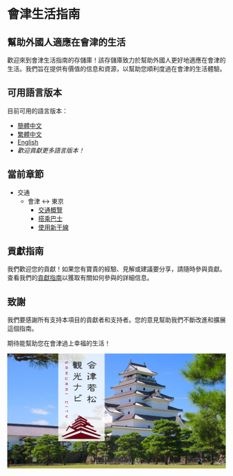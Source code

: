 # 會津生活指南
## 幫助外國人適應在會津的生活

歡迎來到會津生活指南的存儲庫！該存儲庫致力於幫助外國人更好地適應在會津的生活。我們旨在提供有價值的信息和資源，以幫助您順利度過在會津的生活體驗。

## 可用語言版本
目前可用的語言版本：
- [簡體中文](/README_CN.md)
- [繁體中文](/README_TW.md)
- [English](/README.md)
- *歡迎貢獻更多語言版本！*

## 當前章節
- 交通
  - 會津 ↔ 東京
    - [交通概覽](/docs/CN/Traffic_Tokyo_Overview_TW.md)
    - [搭乘巴士](/docs/CN/Traffic_Tokyo_Bus_TW.md)
    - [使用新干線](/docs/CN/Traffic_Tokyo_Shinkansen_TW.md)

## 貢獻指南
我們歡迎您的貢獻！如果您有寶貴的經驗、見解或建議要分享，請隨時參與貢獻。查看我們的[貢獻指南](CONTRIBUTING.md)以獲取有關如何參與的詳細信息。

## 致謝
我們要感謝所有支持本項目的貢獻者和支持者。您的意見幫助我們不斷改進和擴展這個指南。

期待能幫助您在會津過上幸福的生活！

![會津](docs/images/aizu.png)
